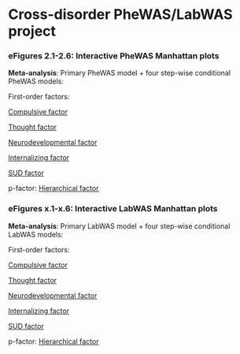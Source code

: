 # Cross-disorder PheWAS/LabWAS project

### eFigures 2.1-2.6: Interactive PheWAS Manhattan plots
**Meta-analysis**: Primary PheWAS model + four step-wise conditional PheWAS models:

First-order factors:

[Compulsive factor](https://yingjie1101.github.io/cross-disorder/PheWAS_Comp.html)

[Thought factor](https://yingjie1101.github.io/cross-disorder/PheWAS_Thou.html)

[Neurodevelopmental factor](https://yingjie1101.github.io/cross-disorder/PheWAS_Neur.html)

[Internalizing factor](https://yingjie1101.github.io/cross-disorder/PheWAS_Inte.html)

[SUD factor](https://yingjie1101.github.io/cross-disorder/PheWAS_SUD.html)


p-factor:
[Hierarchical factor](https://yingjie1101.github.io/cross-disorder/PheWAS_Hier.html)

### eFigures x.1-x.6: Interactive LabWAS Manhattan plots
**Meta-analysis**: Primary LabWAS model + four step-wise conditional LabWAS models:

First-order factors:

[Compulsive factor](https://yingjie1101.github.io/cross-disorder/LabWAS_Comp.html)

[Thought factor](https://yingjie1101.github.io/cross-disorder/LabWAS_Thou.html)

[Neurodevelopmental factor](https://yingjie1101.github.io/cross-disorder/LabWAS_Neur.html)

[Internalizing factor](https://yingjie1101.github.io/cross-disorder/LabWAS_Inte.html)

[SUD factor](https://yingjie1101.github.io/cross-disorder/LabWAS_SUD.html)

p-factor:
[Hierarchical factor](https://yingjie1101.github.io/cross-disorder/LabWAS_Hier.html)



